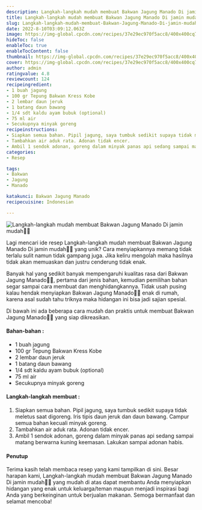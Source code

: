 ```yaml
---
description: Langkah-langkah mudah membuat Bakwan Jagung Manado Di jamin mudah"
title: Langkah-langkah mudah membuat Bakwan Jagung Manado Di jamin mudah
slug: Langkah-langkah-mudah-membuat-Bakwan-Jagung-Manado-Di-jamin-mudah
date: 2022-8-10T03:09:12.063Z
image: https://img-global.cpcdn.com/recipes/37e29ec970f5acc8/400x400cq70/photo.jpg
hideToc: false
enableToc: true
enableTocContent: false
thumbnail: https://img-global.cpcdn.com/recipes/37e29ec970f5acc8/400x400cq70/photo.jpg
cover: https://img-global.cpcdn.com/recipes/37e29ec970f5acc8/400x400cq70/photo.jpg
author: admin
ratingvalue: 4.8
reviewcount: 124
recipeingredient:
- 1 buah jagung
- 100 gr Tepung Bakwan Kress Kobe
- 2 lembar daun jeruk
- 1 batang daun bawang
- 1/4 sdt kaldu ayam bubuk (optional)
- 75 ml air
- Secukupnya minyak goreng
recipeinstructions:
- Siapkan semua bahan. Pipil jagung, saya tumbuk sedikit supaya tidak meletus saat digoreng. Iris tipis daun jeruk dan daun bawang. Campur semua bahan kecuali minyak goreng.
- Tambahkan air aduk rata. Adonan tidak encer.
- Ambil 1 sendok adonan, goreng dalam minyak panas api sedang sampai matang berwarna kuning keemasan. Lakukan sampai adonan habis.
categories:
- Resep

tags:
- Bakwan
- Jagung
- Manado

katakunci: Bakwan Jagung Manado
recipecuisine: Indonesian

---
```


![Langkah-langkah mudah membuat Bakwan Jagung Manado Di jamin mudah👩‍🍳](https://img-global.cpcdn.com/recipes/37e29ec970f5acc8/400x400cq70/photo.jpg)

Lagi mencari ide resep Langkah-langkah mudah membuat Bakwan Jagung Manado Di jamin mudah👩‍🍳 yang unik? Cara menyiapkannya memang tidak terlalu sulit namun tidak gampang juga. Jika keliru mengolah maka hasilnya tidak akan memuaskan dan justru cenderung tidak enak.

Banyak hal yang sedikit banyak mempengaruhi kualitas rasa dari Bakwan Jagung Manado👩‍🍳, pertama dari jenis bahan, kemudian pemilihan bahan segar sampai cara membuat dan menghidangkannya. Tidak usah pusing kalau hendak menyiapkan Bakwan Jagung Manado👩‍🍳 enak di rumah, karena asal sudah tahu triknya maka hidangan ini bisa jadi sajian spesial.

Di bawah ini ada beberapa cara mudah dan praktis untuk membuat Bakwan Jagung Manado👩‍🍳 yang siap dikreasikan.

<!--inarticleads1-->

#### Bahan-bahan :

- 1 buah jagung
- 100 gr Tepung Bakwan Kress Kobe
- 2 lembar daun jeruk
- 1 batang daun bawang
- 1/4 sdt kaldu ayam bubuk (optional)
- 75 ml air
- Secukupnya minyak goreng

<!--inarticleads2-->

#### Langkah-langkah membuat :

1. Siapkan semua bahan. Pipil jagung, saya tumbuk sedikit supaya tidak meletus saat digoreng. Iris tipis daun jeruk dan daun bawang. Campur semua bahan kecuali minyak goreng.
1. Tambahkan air aduk rata. Adonan tidak encer.
1. Ambil 1 sendok adonan, goreng dalam minyak panas api sedang sampai matang berwarna kuning keemasan. Lakukan sampai adonan habis.

#### Penutup

Terima kasih telah membaca resep yang kami tampilkan di sini. Besar harapan kami, Langkah-langkah mudah membuat Bakwan Jagung Manado Di jamin mudah👩‍🍳 yang mudah di atas dapat membantu Anda menyiapkan hidangan yang enak untuk keluarga/teman maupun menjadi inspirasi bagi Anda yang berkeinginan untuk berjualan makanan. Semoga bermanfaat dan selamat mencoba!